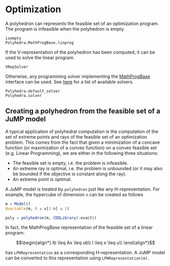 # Optimization

A polyhedron can represents the feasible set of an optimization program.
The program is infeasible when the polyhedron is empty.

```@docs
isempty
Polyhedra.MathProgBase.linprog
```

If the V-representation of the polyhedron has been computed, it can be used to solve the linear program.
```@docs
VRepSolver
```

Otherwise, any programming solver implementing the [MathProgBase](https://github.com/JuliaOpt/MathProgBase.jl) interface can be used. See [here](http://www.juliaopt.org/) for a list of available solvers.
```@docs
Polyhedra.default_solver
Polyhedra.solver
```

## Creating a polyhedron from the feasible set of a JuMP model

A typical application of polyhedral computation is the computation of the set of extreme points and rays of the feasible set of an optimization problem.
This comes from the fact that given a minimization of a concave function (or maximization of a convex function) on a convex feasible set (e.g. Linear Programming),
we are either in the following three situations:

- The feasible set is empty, i.e. the problem is infeasible.
- An extreme ray is optimal, i.e. the problem is unbounded (or it may also be bounded if the objective is constant along the ray).
- An extreme point is optimal.

A JuMP model is treated by `polyhedron` just like any H-representation. For example, the hypercube of dimension `n` can be created as follows
```julia
m = Model()
@variable(m, 0 ≤ x[1:n] ≤ 1)

poly = polyhedron(m, CDDLibrary(:exact))
```

In fact, the MathProgBase representation of the feasible set of a linear program:

```math
\begin{align*}
  lb \leq Ax \leq ub\\
  l \leq x \leq u\\
\end{align*}
```

has `LPHRepresentation` as a corresponding H-representation.
A JuMP model can be converted to this representation using `LPHRepresentation(m)`.
